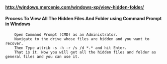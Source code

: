 #### http://windows.mercenie.com/windows-xp/view-hidden-folder/
#### Process To View All The Hidden Files And Folder using Command Prompt in Windows

        Open Command Prompt (CMD) as an Administrator.
        Navigate to the drive whose files are hidden and you want to recover.
        Then Type attrib -s -h -r /s /d *.* and hit Enter.
        That is it. Now you will get all the hidden files and folder as general files and you can use it.
